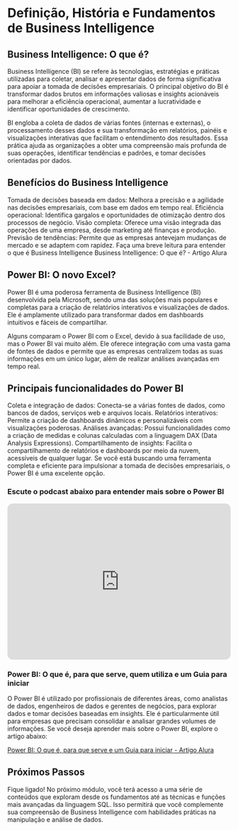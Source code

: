 # Definição, História e Fundamentos de Business Intelligence

## Business Intelligence: O que é?

Business Intelligence (BI) se refere às tecnologias, estratégias e práticas utilizadas para coletar, analisar e apresentar dados de forma significativa para apoiar a tomada de decisões empresariais. O principal objetivo do BI é transformar dados brutos em informações valiosas e insights acionáveis para melhorar a eficiência operacional, aumentar a lucratividade e identificar oportunidades de crescimento.

BI engloba a coleta de dados de várias fontes (internas e externas), o processamento desses dados e sua transformação em relatórios, painéis e visualizações interativas que facilitam o entendimento dos resultados. Essa prática ajuda as organizações a obter uma compreensão mais profunda de suas operações, identificar tendências e padrões, e tomar decisões orientadas por dados.

## Benefícios do Business Intelligence

Tomada de decisões baseada em dados: Melhora a precisão e a agilidade nas decisões empresariais, com base em dados em tempo real.
Eficiência operacional: Identifica gargalos e oportunidades de otimização dentro dos processos de negócio.
Visão completa: Oferece uma visão integrada das operações de uma empresa, desde marketing até finanças e produção.
Previsão de tendências: Permite que as empresas antevejam mudanças de mercado e se adaptem com rapidez.
Faça uma breve leitura para entender o que é Business Intelligence
Business Intelligence: O que é? - Artigo Alura

## Power BI: O novo Excel?

Power BI é uma poderosa ferramenta de Business Intelligence (BI) desenvolvida pela Microsoft, sendo uma das soluções mais populares e completas para a criação de relatórios interativos e visualizações de dados. Ele é amplamente utilizado para transformar dados em dashboards intuitivos e fáceis de compartilhar.

Alguns comparam o Power BI com o Excel, devido à sua facilidade de uso, mas o Power BI vai muito além. Ele oferece integração com uma vasta gama de fontes de dados e permite que as empresas centralizem todas as suas informações em um único lugar, além de realizar análises avançadas em tempo real.

## Principais funcionalidades do Power BI

Coleta e integração de dados: Conecta-se a várias fontes de dados, como bancos de dados, serviços web e arquivos locais.
Relatórios interativos: Permite a criação de dashboards dinâmicos e personalizáveis com visualizações poderosas.
Análises avançadas: Possui funcionalidades como a criação de medidas e colunas calculadas com a linguagem DAX (Data Analysis Expressions).
Compartilhamento de insights: Facilita o compartilhamento de relatórios e dashboards por meio da nuvem, acessíveis de qualquer lugar.
Se você está buscando uma ferramenta completa e eficiente para impulsionar a tomada de decisões empresariais, o Power BI é uma excelente opção.

### Escute o podcast abaixo para entender mais sobre o Power BI

<iframe style="border-radius:12px" src="https://open.spotify.com/embed/episode/0THeY2TMFhp6XFI6VsDSux?utm_source=generator" width="100%" height="352" frameBorder="0" allowfullscreen="" allow="autoplay; clipboard-write; encrypted-media; fullscreen; picture-in-picture" loading="lazy"></iframe>

### Power BI: O que é, para que serve, quem utiliza e um Guia para iniciar

O Power BI é utilizado por profissionais de diferentes áreas, como analistas de dados, engenheiros de dados e gerentes de negócios, para explorar dados e tomar decisões baseadas em insights. Ele é particularmente útil para empresas que precisam consolidar e analisar grandes volumes de informações. Se você deseja aprender mais sobre o Power BI, explore o artigo abaixo:

[Power BI: O que é, para que serve e um Guia para iniciar - Artigo Alura](https://www.alura.com.br/artigos/power-bi)

## Próximos Passos

Fique ligado! No próximo módulo, você terá acesso a uma série de conteúdos que exploram desde os fundamentos até as técnicas e funções mais avançadas da linguagem SQL. Isso permitirá que você complemente sua compreensão de Business Intelligence com habilidades práticas na manipulação e análise de dados.
